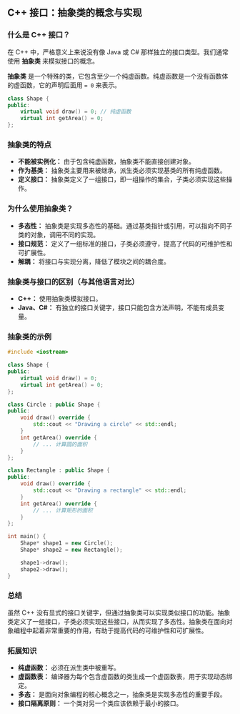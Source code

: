 ## C++ 接口：抽象类的概念与实现

### 什么是 C++ 接口？

在 C++ 中，严格意义上来说没有像 Java 或 C# 那样独立的接口类型。我们通常使用 **抽象类** 来模拟接口的概念。

**抽象类** 是一个特殊的类，它包含至少一个纯虚函数。纯虚函数是一个没有函数体的虚函数，它的声明后面用 `= 0` 来表示。

```C++
class Shape {
public:
    virtual void draw() = 0; // 纯虚函数
    virtual int getArea() = 0;
};
```

### 抽象类的特点

- **不能被实例化：** 由于包含纯虚函数，抽象类不能直接创建对象。
- **作为基类：** 抽象类主要用来被继承，派生类必须实现基类的所有纯虚函数。
- **定义接口：** 抽象类定义了一组接口，即一组操作的集合，子类必须实现这些操作。

### 为什么使用抽象类？

- **多态性：** 抽象类是实现多态性的基础。通过基类指针或引用，可以指向不同子类的对象，调用不同的实现。
- **接口规范：** 定义了一组标准的接口，子类必须遵守，提高了代码的可维护性和可扩展性。
- **解耦：** 将接口与实现分离，降低了模块之间的耦合度。

### 抽象类与接口的区别（与其他语言对比）

- **C++：** 使用抽象类模拟接口。
- **Java、C#：** 有独立的接口关键字，接口只能包含方法声明，不能有成员变量。

### 抽象类的示例

```C++
#include <iostream>

class Shape {
public:
    virtual void draw() = 0;
    virtual int getArea() = 0;
};

class Circle : public Shape {
public:
    void draw() override {
        std::cout << "Drawing a circle" << std::endl;
    }
    int getArea() override {
        // ... 计算圆的面积
    }
};

class Rectangle : public Shape {
public:
    void draw() override {
        std::cout << "Drawing a rectangle" << std::endl;
    }
    int getArea() override {
        // ... 计算矩形的面积
    }
};

int main() {
    Shape* shape1 = new Circle();
    Shape* shape2 = new Rectangle();

    shape1->draw();
    shape2->draw();
}
```

### 总结

虽然 C++ 没有显式的接口关键字，但通过抽象类可以实现类似接口的功能。抽象类定义了一组接口，子类必须实现这些接口，从而实现了多态性。抽象类在面向对象编程中起着非常重要的作用，有助于提高代码的可维护性和可扩展性。

### 拓展知识

- **纯虚函数：** 必须在派生类中被重写。
- **虚函数表：** 编译器为每个包含虚函数的类生成一个虚函数表，用于实现动态绑定。
- **多态：** 是面向对象编程的核心概念之一，抽象类是实现多态性的重要手段。
- **接口隔离原则：** 一个类对另一个类应该依赖于最小的接口。